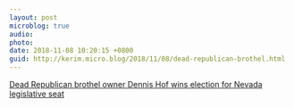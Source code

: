 ```yaml
---
layout: post
microblog: true
audio: 
photo: 
date: 2018-11-08 10:20:15 +0800
guid: http://kerim.micro.blog/2018/11/08/dead-republican-brothel.html
---
```

[Dead Republican brothel owner Dennis Hof wins election for Nevada legislative seat](https://www.sfchronicle.com/news/article/Dead-Republican-brothel-owner-Dennis-Hof-wins-13370219.php)
